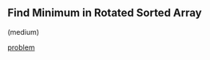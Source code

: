 ## Find Minimum in Rotated Sorted Array
(medium)

<a href="https://leetcode.com/problems/find-minimum-in-rotated-sorted-array/">problem</a>
